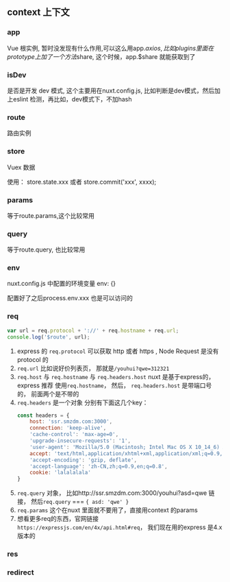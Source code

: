 ## context 上下文

### app 

Vue 根实例, 暂时没发现有什么作用,可以这么用app.$axios, 比如plugins里面在prototype上加了一个方法$share, 这个时候，app.$share 就能获取到了

### isDev

是否是开发 dev 模式, 这个主要用在nuxt.config.js, 比如判断是dev模式，然后加上eslint 检测，再比如，dev模式下，不加hash

### route

路由实例

### store

Vuex 数据

使用： store.state.xxx 或者 store.commit('xxx', xxxx);

### params

等于route.params,这个比较常用

### query

等于route.query, 也比较常用

### env

nuxt.config.js 中配置的环境变量 env: {}

配置好了之后process.env.xxx 也是可以访问的

### req 

```js
var url = req.protocol + '://' + req.hostname + req.url;
console.log('$route', url);
```

1. express 的 `req.protocol` 可以获取 http 或者 https , Node Request 是没有 protocol 的
2. `req.url` 比如说好价列表页， 那就是`/youhui?qwe=312321`
3. `req.host` 与 `req.hostname` 与 `req.headers.host` nuxt 是基于express的， express 推荐 使用`req.hostname`， 然后， `req.headers.host` 是带端口号的， 前面两个是不带的
4. `req.headers` 是一个对象 分别有下面这几个key：
    ```js
    const headers = {
        host: 'ssr.smzdm.com:3000',
        connection: 'keep-alive',
        'cache-control': 'max-age=0',
        'upgrade-insecure-requests': '1',
        'user-agent': 'Mozilla/5.0 (Macintosh; Intel Mac OS X 10_14_6) AppleWebKit/ 537.36 (KHTML, like Gecko) Chrome/84.0.4147.105 Safari/537.36',
        accept: 'text/html,application/xhtml+xml,application/xml;q=0.9,image/webp,image/apng,*/*;q=0.8,application/signed-exchange;v=b3;q=0.9',
        'accept-encoding': 'gzip, deflate',
        'accept-language': 'zh-CN,zh;q=0.9,en;q=0.8',
        cookie: 'lalalalala'
    }
    ``` 
5. `req.query` 对象， 比如http://ssr.smzdm.com:3000/youhui?asd=qwe 链接， 然后`req.query` === `{ asd: 'qwe' }`
6. `req.params` 这个在nuxt 里面就不要用了，直接用context 的params
7. 想看更多req的东西，官网链接`https://expressjs.com/en/4x/api.html#req`， 我们现在用的express 是4.x 版本的

### res

### redirect

